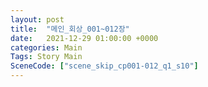 ```yaml
---
layout: post
title:  "메인_회상_001~012장"
date:   2021-12-29 01:00:00 +0000
categories: Main
Tags: Story Main
SceneCode: ["scene_skip_cp001-012_q1_s10"]
---
```

